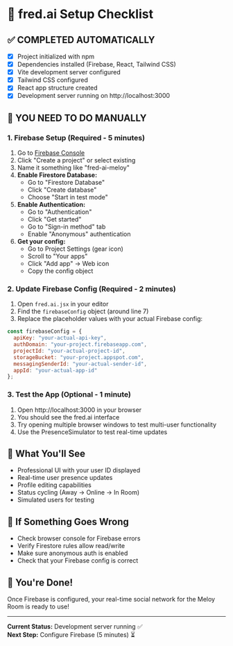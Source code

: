# 🚀 fred.ai Setup Checklist

## ✅ **COMPLETED AUTOMATICALLY**
- [x] Project initialized with npm
- [x] Dependencies installed (Firebase, React, Tailwind CSS)
- [x] Vite development server configured
- [x] Tailwind CSS configured
- [x] React app structure created
- [x] Development server running on http://localhost:3000

## 🔧 **YOU NEED TO DO MANUALLY**

### 1. **Firebase Setup** (Required - 5 minutes)
1. Go to [Firebase Console](https://console.firebase.google.com/)
2. Click "Create a project" or select existing
3. Name it something like "fred-ai-meloy"
4. **Enable Firestore Database:**
   - Go to "Firestore Database" 
   - Click "Create database"
   - Choose "Start in test mode"
5. **Enable Authentication:**
   - Go to "Authentication"
   - Click "Get started" 
   - Go to "Sign-in method" tab
   - Enable "Anonymous" authentication
6. **Get your config:**
   - Go to Project Settings (gear icon)
   - Scroll to "Your apps"
   - Click "Add app" → Web icon
   - Copy the config object

### 2. **Update Firebase Config** (Required - 2 minutes)
1. Open `fred.ai.jsx` in your editor
2. Find the `firebaseConfig` object (around line 7)
3. Replace the placeholder values with your actual Firebase config:

```javascript
const firebaseConfig = {
  apiKey: "your-actual-api-key",
  authDomain: "your-project.firebaseapp.com",
  projectId: "your-actual-project-id", 
  storageBucket: "your-project.appspot.com",
  messagingSenderId: "your-actual-sender-id",
  appId: "your-actual-app-id"
};
```

### 3. **Test the App** (Optional - 1 minute)
1. Open http://localhost:3000 in your browser
2. You should see the fred.ai interface
3. Try opening multiple browser windows to test multi-user functionality
4. Use the PresenceSimulator to test real-time updates

## 🎯 **What You'll See**
- Professional UI with your user ID displayed
- Real-time user presence updates
- Profile editing capabilities
- Status cycling (Away → Online → In Room)
- Simulated users for testing

## 🚨 **If Something Goes Wrong**
- Check browser console for Firebase errors
- Verify Firestore rules allow read/write
- Make sure anonymous auth is enabled
- Check that your Firebase config is correct

## 🎉 **You're Done!**
Once Firebase is configured, your real-time social network for the Meloy Room is ready to use!

---
**Current Status:** Development server running ✅  
**Next Step:** Configure Firebase (5 minutes) ⏳


